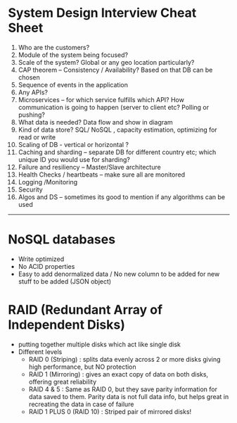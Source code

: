 # System Design Interview Cheat Sheet

1.	Who are the customers?
2.	Module of the system being focused?
3.	Scale of the system? Global or any geo location particularly?
4.	CAP theorem – Consistency / Availability? Based on that DB can be chosen
5.	Sequence of events in the application 
6.	Any APIs? 
7.	Microservices – for which service fulfills which API? How communication is going to happen (server to client etc? Polling or pushing?
8.	What data is needed?  Data flow and show in diagram
9.	Kind of data store? SQL/ NoSQL , capacity estimation, optimizing for read or write
10.	Scaling of DB  - vertical or horizontal ?
11.	Caching and sharding – separate DB for different country etc; which unique ID you would use for sharding?
12.	Failure and resiliency – Master/Slave architecture
13.	Health Checks / heartbeats – make sure all are monitored
14.	Logging /Monitoring
15.	Security 
16.	Algos and DS – sometimes its good to mention if any algorithms can be used
********************************************************************

# NoSQL databases 

- Write optimized
- No ACID properties
- Easy to add denormalized data / No new column to be added for new stuff to be added (JSON object)

# RAID (Redundant Array of Independent Disks)
- putting together multiple disks which act like single disk
- Different levels
     - RAID 0 (Striping) : splits data evenly across 2 or more disks giving high performance, but NO protection
     - RAID 1 (Mirroring) : gives an exact copy of data on both disks, offering great reliability 
     - RAID 4 & 5         : Same as RAID 0, but they save parity information for data saved to them. Parity data is not full data info, but helps great in recreating the data in case of failure
     - RAID 1 PLUS 0 (RAID 10) : Striped pair of mirrored disks!
